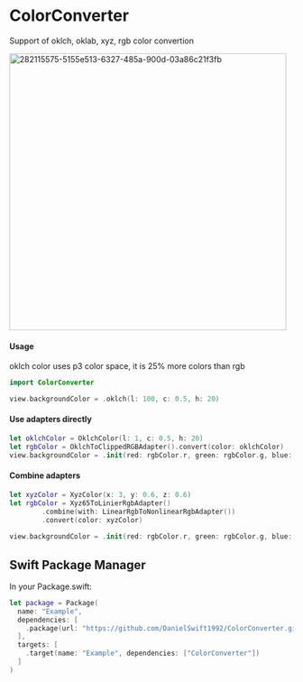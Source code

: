 # ColorConverter

Support of oklch, oklab, xyz, rgb color convertion

<img width="491" alt="282115575-5155e513-6327-485a-900d-03a86c21f3fb" src="https://github.com/DanielSwift1992/ColorConverter/assets/40451130/54a04e57-8520-4245-a73a-34a6763c4060">

#### Usage

oklch color uses p3 color space, it is 25% more colors than rgb
``` swift
import ColorConverter

view.backgroundColor = .oklch(l: 100, c: 0.5, h: 20)
```

#### Use adapters directly
``` swift
let oklchColor = OklchColor(l: 1, c: 0.5, h: 20)
let rgbColor = OklchToClippedRGBAdapter().convert(color: oklchColor)
view.backgroundColor = .init(red: rgbColor.r, green: rgbColor.g, blue: rgbColor.b, alpha: rgbColor.a)
```

#### Combine adapters
``` swift
let xyzColor = XyzColor(x: 3, y: 0.6, z: 0.6)
let rgbColor = Xyz65ToLinierRgbAdapter()
        .combine(with: LinearRgbToNonlinearRgbAdapter())
        .convert(color: xyzColor)
        
view.backgroundColor = .init(red: rgbColor.r, green: rgbColor.g, blue: rgbColor.b, alpha: rgbColor.a)
```

## Swift Package Manager

In your Package.swift:

```swift
let package = Package(
  name: "Example",
  dependencies: [
    .package(url: "https://github.com/DanielSwift1992/ColorConverter.git", from: "0.0.1")
  ],
  targets: [
    .target(name: "Example", dependencies: ["ColorConverter"])
  ]
)
```
